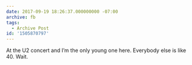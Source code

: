 ```yaml
---
date: 2017-09-19 18:26:37.000000000 -07:00
archive: fb
tags: 
  - Archive Post
id: '1505870797'
---
```


At the U2 concert and I’m the only young one here. Everybody else is like 40. Wait.
